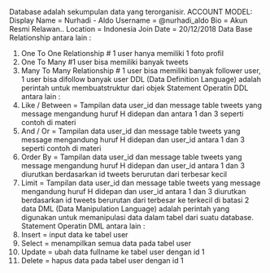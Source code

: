 Database adalah sekumpulan data yang terorganisir.
ACCOUNT MODEL:
Display Name    = Nurhadi - Aldo
Username        = @nurhadi_aldo
Bio             = Akun Resmi Relawan..
Location        = Indonesia
Join Date       = 20/12/2018
Data Base Relationship antara lain :
1. One To One Relationship # 1 user hanya memiliki 1 foto profil
2. One To Many #1 user bisa memiliki banyak tweets
3. Many To Many Relationship # 1 user bisa memiliki banyak follower user, 1 user bisa difollow banyak user
DDL (Data Definition Language) adalah perintah untuk membuatstruktur dari objek
Statement Operatin DDL antara lain :
1. Like / Between   = Tampilan data user_id dan message table tweets yang message mengandung huruf H didepan dan antara 1 dan 3 seperti contoh di materi 
2. And / Or         = Tampilan data user_id dan message table tweets yang message mengandung huruf H didepan dan user_id antara 1 dan 3 seperti contoh di materi 
3. Order By         = Tampilan data user_id dan message table tweets yang message mengandung huruf H didepan dan user_id antara 1 dan 3 diurutkan berdasarkan id tweets berurutan dari terbesar kecil 
4. Limit            = Tampilan data user_id dan message table tweets yang message mengandung huruf H didepan dan user_id antara 1 dan 3 diurutkan berdasarkan id tweets berurutan dari terbesar ke terkecil di batasi 2 data
DML (Data Manipulation Language) adalah perintah yang digunakan untuk memanipulasi data dalam tabel dari suatu database.
Statement Operatin DML antara lain :
1. Insert = input data ke tabel user
2. Select = menampilkan semua data pada tabel user
3. Update = ubah data fullname ke tabel user dengan id 1
4. Delete = hapus data pada tabel user dengan id 1